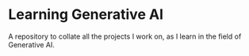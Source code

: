 # Learning Generative AI
A repository to collate all the projects I work on, as I learn in the field of Generative AI.
